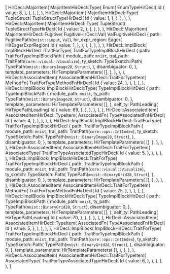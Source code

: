 [
    HirDecl::MajorItem(
        MajorItemHirDecl::Type(
            Enum(
                EnumTypeHirDecl(
                    Id {
                        value: 8,
                    },
                ),
            ),
        ),
    ),
    HirDecl::MajorItem(
        MajorItemHirDecl::Type(
            TupleStruct(
                TupleStructTypeHirDecl(
                    Id {
                        value: 1,
                    },
                ),
            ),
        ),
    ),
    HirDecl::MajorItem(
        MajorItemHirDecl::Type(
            TupleStruct(
                TupleStructTypeHirDecl(
                    Id {
                        value: 2,
                    },
                ),
            ),
        ),
    ),
    HirDecl::MajorItem(
        MajorItemHirDecl::Fugitive(
            FugitiveHirDecl::Val(
                ValFugitiveHirDecl {
                    path: FugitivePath(`mnist::input`, `Val`),
                    hir_expr_region: Eager(
                        HirEagerExprRegion(
                            Id {
                                value: 1,
                            },
                        ),
                    ),
                },
            ),
        ),
    ),
    HirDecl::ImplBlock(
        ImplBlockHirDecl::TraitForType(
            TraitForTypeImplBlockHirDecl {
                path: TraitForTypeImplBlockPath {
                    module_path: `mnist`,
                    trai_path: TraitPath(`core::visual::Visualize`),
                    ty_sketch: TypeSketch::Path(
                        TypePath(`mnist::BinaryImage28`, `Struct`),
                    ),
                    disambiguator: 0,
                },
                template_parameters: HirTemplateParameters(
                    [],
                ),
            },
        ),
    ),
    HirDecl::AssociatedItem(
        AssociatedItemHirDecl::TraitForTypeItem(
            MethodFn(
                TraitForTypeMethodFnHirDecl(
                    Id {
                        value: 24,
                    },
                ),
            ),
        ),
    ),
    HirDecl::ImplBlock(
        ImplBlockHirDecl::Type(
            TypeImplBlockHirDecl {
                path: TypeImplBlockPath {
                    module_path: `mnist`,
                    ty_path: TypePath(`mnist::BinaryImage28`, `Struct`),
                    disambiguator: 0,
                },
                template_parameters: HirTemplateParameters(
                    [],
                ),
                self_ty: PathLeading(
                    HirTypePathLeading(
                        Id {
                            value: 69,
                        },
                    ),
                ),
            },
        ),
    ),
    HirDecl::AssociatedItem(
        AssociatedItemHirDecl::TypeItem(
            AssociatedFn(
                TypeAssociatedFnHirDecl(
                    Id {
                        value: 4,
                    },
                ),
            ),
        ),
    ),
    HirDecl::ImplBlock(
        ImplBlockHirDecl::TraitForType(
            TraitForTypeImplBlockHirDecl {
                path: TraitForTypeImplBlockPath {
                    module_path: `mnist`,
                    trai_path: TraitPath(`core::ops::IntIndex`),
                    ty_sketch: TypeSketch::Path(
                        TypePath(`mnist::BinaryImage28`, `Struct`),
                    ),
                    disambiguator: 0,
                },
                template_parameters: HirTemplateParameters(
                    [],
                ),
            },
        ),
    ),
    HirDecl::AssociatedItem(
        AssociatedItemHirDecl::TraitForTypeItem(
            AssociatedType(
                TraitForTypeAssociatedTypeHirDecl(
                    Id {
                        value: 5,
                    },
                ),
            ),
        ),
    ),
    HirDecl::ImplBlock(
        ImplBlockHirDecl::TraitForType(
            TraitForTypeImplBlockHirDecl {
                path: TraitForTypeImplBlockPath {
                    module_path: `mnist`,
                    trai_path: TraitPath(`core::visual::Visualize`),
                    ty_sketch: TypeSketch::Path(
                        TypePath(`mnist::BinaryGrid28`, `Struct`),
                    ),
                    disambiguator: 0,
                },
                template_parameters: HirTemplateParameters(
                    [],
                ),
            },
        ),
    ),
    HirDecl::AssociatedItem(
        AssociatedItemHirDecl::TraitForTypeItem(
            MethodFn(
                TraitForTypeMethodFnHirDecl(
                    Id {
                        value: 25,
                    },
                ),
            ),
        ),
    ),
    HirDecl::ImplBlock(
        ImplBlockHirDecl::Type(
            TypeImplBlockHirDecl {
                path: TypeImplBlockPath {
                    module_path: `mnist`,
                    ty_path: TypePath(`mnist::BinaryGrid28`, `Struct`),
                    disambiguator: 0,
                },
                template_parameters: HirTemplateParameters(
                    [],
                ),
                self_ty: PathLeading(
                    HirTypePathLeading(
                        Id {
                            value: 70,
                        },
                    ),
                ),
            },
        ),
    ),
    HirDecl::AssociatedItem(
        AssociatedItemHirDecl::TypeItem(
            AssociatedFn(
                TypeAssociatedFnHirDecl(
                    Id {
                        value: 5,
                    },
                ),
            ),
        ),
    ),
    HirDecl::ImplBlock(
        ImplBlockHirDecl::TraitForType(
            TraitForTypeImplBlockHirDecl {
                path: TraitForTypeImplBlockPath {
                    module_path: `mnist`,
                    trai_path: TraitPath(`core::ops::IntIndex`),
                    ty_sketch: TypeSketch::Path(
                        TypePath(`mnist::BinaryGrid28`, `Struct`),
                    ),
                    disambiguator: 0,
                },
                template_parameters: HirTemplateParameters(
                    [],
                ),
            },
        ),
    ),
    HirDecl::AssociatedItem(
        AssociatedItemHirDecl::TraitForTypeItem(
            AssociatedType(
                TraitForTypeAssociatedTypeHirDecl(
                    Id {
                        value: 6,
                    },
                ),
            ),
        ),
    ),
]